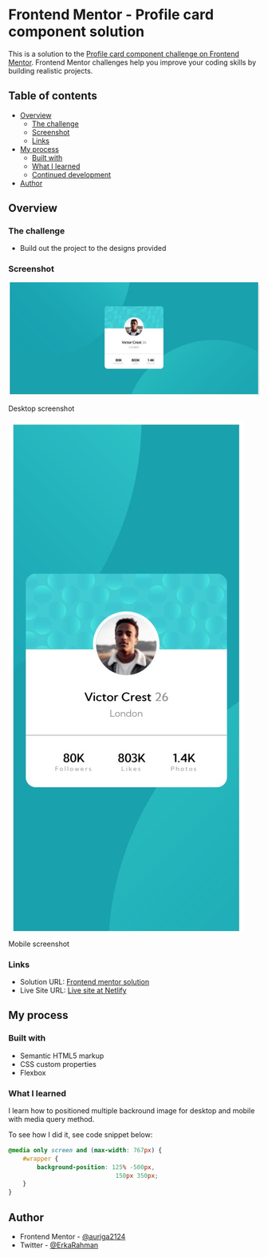 # Frontend Mentor - Profile card component solution

This is a solution to the [Profile card component challenge on Frontend Mentor](https://www.frontendmentor.io/challenges/profile-card-component-cfArpWshJ). Frontend Mentor challenges help you improve your coding skills by building realistic projects. 

## Table of contents

- [Overview](#overview)
  - [The challenge](#the-challenge)
  - [Screenshot](#screenshot)
  - [Links](#links)
- [My process](#my-process)
  - [Built with](#built-with)
  - [What I learned](#what-i-learned)
  - [Continued development](#continued-development)
- [Author](#author)

## Overview

### The challenge

- Build out the project to the designs provided

### Screenshot

![](./screenshot/desktop-screenshot.jpg)

Desktop screenshot


![](./screenshot/mobile-screenshot.jpg)

Mobile screenshot

### Links

- Solution URL: [Frontend mentor solution](https://your-solution-url.com)
- Live Site URL: [Live site at Netlify](https://auriga-profile-card.netlify.app/)

## My process

### Built with

- Semantic HTML5 markup
- CSS custom properties
- Flexbox

### What I learned

I learn how to positioned multiple backround image for desktop and mobile with media query method.

To see how I did it, see  code snippet below:

```css
@media only screen and (max-width: 767px) {
    #wrapper {
        background-position: 125% -500px,
                              150px 350px;
    }
}
```

## Author

- Frontend Mentor - [@auriga2124](https://www.frontendmentor.io/profile/auriga2124)
- Twitter - [@ErkaRahman](https://twitter.com/ErkaRahman)
